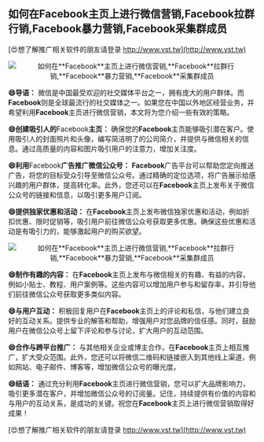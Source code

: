 ## **如何在**Facebook**主页上进行微信营销,**Facebook**拉群行销,**Facebook**暴力营销,**Facebook**采集群成员**

[😍想了解推广相关软件的朋友请登录 http://www.vst.tw](http://www.vst.tw)

 <center><img src="https://vst.tw/MP4/tuiguang/png/6.png" alt="如何在**Facebook**主页上进行微信营销,**Facebook**拉群行销,**Facebook**暴力营销,**Facebook**采集群成员"></center>

**😄导语：**
微信是中国最受欢迎的社交媒体平台之一，拥有庞大的用户群体。而**Facebook**则是全球最流行的社交媒体之一。如果您在中国以外地区经营业务，并希望利用**Facebook**主页进行微信营销，本文将为您介绍一些有效的策略。

**😄创建吸引人的**Facebook**主页：**
确保您的**Facebook**主页能够吸引潜在客户。使用吸引人的封面照片和头像，编写简洁明了的公司简介，并提供与微信相关的信息。通过高质量的内容和图片吸引用户的注意力，增加关注度。

**😄利用**Facebook**广告推广微信公众号：**
**Facebook**广告平台可以帮助您定向推送广告，将您的目标受众引导至微信公众号。通过精确的定位选项，将广告展示给感兴趣的用户群体，提高转化率。此外，您还可以在**Facebook**主页上发布关于微信公众号的链接和信息，以吸引更多用户订阅。

**😄提供独家优惠和活动：**
在**Facebook**主页上发布微信独家优惠和活动，例如折扣优惠、限时促销等，吸引用户前往微信公众号获取更多优惠。确保这些优惠和活动是有吸引力的，能够激起用户的购买欲望。

 <center><img src="https://vst.tw/MP4/tuiguang/png/0.png" alt="如何在**Facebook**主页上进行微信营销,**Facebook**拉群行销,**Facebook**暴力营销,**Facebook**采集群成员"></center>

**😄制作有趣的内容：**
在**Facebook**主页上发布与微信相关的有趣、有益的内容，例如小贴士、教程、用户案例等。这些内容可以增加用户参与和留存率，并引导他们前往微信公众号获取更多类似内容。

**😄与用户互动：**
积极回复用户在**Facebook**主页上的评论和私信，与他们建立良好的互动关系。提供专业的解答和帮助，增强用户对您品牌的信任感。同时，鼓励用户在微信公众号上留下评论和参与讨论，扩大用户的互动范围。

**😄合作与跨平台推广：**
与其他相关企业或博主合作，在**Facebook**主页上相互推广，扩大受众范围。此外，您还可以将微信二维码和链接嵌入到其他线上渠道，例如网站、电子邮件、博客等，增加微信公众号的曝光度。

**😄结语：**
通过充分利用**Facebook**主页进行微信营销，您可以扩大品牌影响力，吸引更多潜在客户，并增加微信公众号的订阅量。记住，持续提供有价值的内容和与用户的互动关系，是成功的关键。祝您在**Facebook**主页上进行微信营销取得好成果！

[😍想了解推广相关软件的朋友请登录 http://www.vst.tw](http://www.vst.tw)




